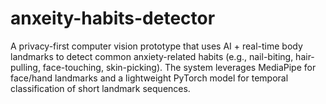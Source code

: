 # anxeity-habits-detector
A privacy-first computer vision prototype that uses AI + real-time body landmarks to detect common anxiety-related habits (e.g., nail-biting, hair-pulling, face-touching, skin-picking). The system leverages MediaPipe  for face/hand landmarks and a lightweight PyTorch model for temporal classification of short landmark sequences.
